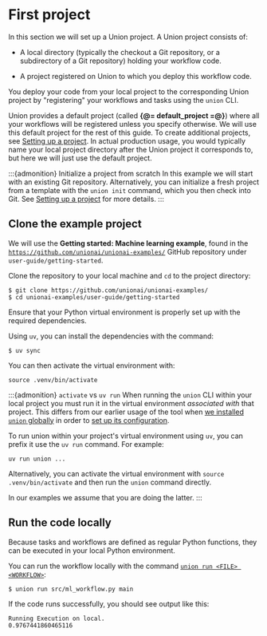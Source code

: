 # First project

In this section we will set up a Union project. A Union project consists of:

* A local directory (typically the checkout a Git repository, or a subdirectory of a Git repository) holding your workflow code.

* A project registered on Union to which you deploy this workflow code.

You deploy your code from your local project to the corresponding Union project by "registering" your workflows and tasks
using the `union` CLI.

Union provides a default project (called **{@= default_project =@}**) where all your workflows will be registered unless you specify otherwise.
We will use this default project for the rest of this guide.
To create additional projects, see [Setting up a project](../development-cycle/setting-up-a-project.md).
In actual production usage, you would typically name your local project directory after the Union project it corresponds to,
but here we will just use the default project.

:::{admonition} Initialize a project from scratch
In this example we will start with an existing Git repository.
Alternatively, you can initialize a fresh project from a template with the `union init` command, which you then check into Git.
See [Setting up a project](../development-cycle/setting-up-a-project.md) for more details.
:::


## Clone the example project

We will use the **Getting started: Machine learning example**,
found in the [`https://github.com/unionai/unionai-examples/`](https://github.com/unionai/unionai-examples/) GitHub repository under `user-guide/getting-started`.

Clone the repository to your local machine and `cd` to the project directory:

```{code-block} shell
$ git clone https://github.com/unionai/unionai-examples/
$ cd unionai-examples/user-guide/getting-started
```

Ensure that your Python virtual environment is properly set up with the required dependencies.

Using `uv`, you can install the dependencies with the command:

```{code-block} shell
$ uv sync
```

You can then activate the virtual environment with:

```{code-block} shell
source .venv/bin/activate
```

:::{admonition} `activate` vs `uv run`
When running the `union` CLI within your local project you must run it in the virtual environment _associated with_ that project.
This differs from our earlier usage of the tool when [we installed `union` globally](./local-setup.md#install-the-union-cli) in order to [set up its configuration](./local-setup.md#configure-the-union-cli).

To run union within your project's virtual environment using `uv`, you can prefix it use the `uv run` command. For example:

`uv run union ...`

Alternatively, you can activate the virtual environment with `source .venv/bin/activate` and then run the `union` command directly.

In our examples we assume that you are doing the latter.
:::


## Run the code locally

Because tasks and workflows are defined as regular Python functions, they can be executed in your local Python environment.

You can run the workflow locally with the command [`union run <FILE> <WORKFLOW>`](../../api-reference/union-cli.md#union-cli-commands):

```{code-block} shell
$ union run src/ml_workflow.py main
```

If the code runs successfully, you should see output like this:

```{code-block} shell
Running Execution on local.
0.9767441860465116
```